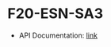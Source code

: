 # F20-ESN-SA3

- API Documentation: [link](https://docs.google.com/spreadsheets/u/1/d/1iqtzTN3eDH-A60nGITBpLynDhbgUnaAptqIsdchpA3k/edit?usp=drive_web&ouid=114010483033687973613)
